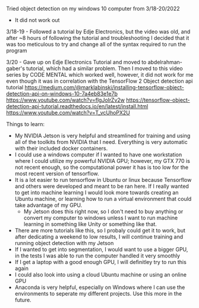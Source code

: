 Tried object detection on my windows 10 computer from 3/18-20/2022
  - It did not work out

3/18-19 - Followed a tutorial by Edje Electronics, but the video was old, and after ~8 hours of following the tutorial and troubleshooting I decided that it was too meticulous to try and change all of the syntax required to run the program

3/20 - Gave up on Edje Electronics Tutorial and moved to abdelrahman-gaber's tutorial, which had a similar problem. Then I moved to this video series by CODE MENTAL which worked well, however, it did not work for me even though it was in correlation with the TensorFlow 2 Object detection api tutorial
  https://medium.com/@marklabinski/installing-tensorflow-object-detection-api-on-windows-10-7a4eb83e1e7b
  https://www.youtube.com/watch?v=flgJoIrZv2w
  https://tensorflow-object-detection-api-tutorial.readthedocs.io/en/latest/install.html
  https://www.youtube.com/watch?v=T_vcUhoPX2U
  
Things to learn:
  - My NVIDIA Jetson is very helpful and streamlined for training and using all of the toolkits from NVIDIA that I need. Everything is very automatic with their included docker containers.
  - I could use a windows computer if I wanted to have one workstation where I could utilize my powerful NVIDIA GPU; however, my GTX 770 is not recent enough, so the computational power it has is too low for the most recent version of tensorflow.
  - It is a lot easier to run tensorflow in Ubuntu or linux because Tensorflow and others were developed and meant to be ran here. If I really wanted to get into machine learning I would look more towards creating an Ubuntu machine, or learning how to run a virtual environment that could take advantage of my GPU. 
    - My Jetson does this right now, so I don't need to buy anything or convert my computer to windows unless I want to run machine learning in something like Unity or something like that.
  - There are more tutorials like this, so I probaly could get it to work, but after dedicating a weekend to low results, I will continue training and running object detection with my Jetson
  - If I wanted to get into segmentation, I would want to use a bigger GPU, in the tests I was able to run the computer handled it very smoothly
  - If I get a laptop with a good enough GPU, I will definitley try to run this again
  - I could also look into using a cloud Ubuntu machine or using an online GPU
  - Anaconda is very helpful, especially on Windows where I can use the environments to seperate my different projects. Use this more in the future.
